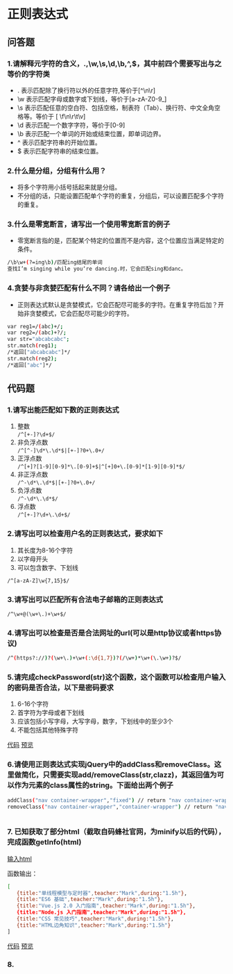 # 正则表达式

## 问答题

### 1.请解释元字符的含义，.,\w,\s,\d,\b,^,$，其中前四个需要写出与之等价的字符类

- . 表示匹配除了换行符以外的任意字符,等价于[^\n\r]
- \w 表示匹配字母或数字或下划线，等价于[a-zA-Z0-9_]
- \s 表示匹配任意的空白符、包括空格，制表符（Tab）、换行符、中文全角空格等。等价于 [ \f\n\r\t\v]
- \d 表示匹配一个数字字符，等价于[0-9]
- \b 表示匹配一个单词的开始或结束位置，即单词边界。
- ^ 表示匹配字符串的开始位置。
- $ 表示匹配字符串的结束位置。

### 2.什么是分组，分组有什么用？

- 将多个字符用小括号括起来就是分组。
- 不分组的话，只能设置匹配单个字符的重复，分组后，可以设置匹配多个字符的重复。

### 3.什么是零宽断言，请写出一个使用零宽断言的例子

- 零宽断言指的是，匹配某个特定的位置而不是内容，这个位置应当满足特定的条件。

```bash
/\b\w+(?=ing\b)/匹配ing结尾的单词
查找I’m singing while you‘re dancing.时，它会匹配sing和danc。
```

### 4.贪婪与非贪婪匹配有什么不同？请各给出一个例子

- 正则表达式默认是贪婪模式，它会匹配尽可能多的字符。在重复字符后加？开始非贪婪模式，它会匹配尽可能少的字符。

```bash
var reg1=/(abc)+/;
var reg2=/(abc)+?/;
var str="abcabcabc";
str.match(reg1);
/*返回["abcabcabc"]*/
str.match(reg2);
/*返回["abc"]*/
```

## 代码题

### 1.请写出能匹配如下数的正则表达式

1. 整数  
   `/^[+-]?\d+$/`
2. 非负浮点数  
   `/^[^-]\d*\.\d*$|[+-]?0+\.0+/`
3. 正浮点数  
   `/^[+]?[1-9][0-9]*\.[0-9]+$|^[+]0+\.[0-9]*[1-9][0-9]*$/`
4. 非正浮点数  
  `/^-\d*\.\d*$|[+-]?0+\.0+/`
5. 负浮点数  
   `/^-\d*\.\d*$/`
6. 浮点数  
   `/^[+-]?\d+\.\d+$/`

### 2.请写出可以检查用户名的正则表达式，要求如下

1. 其长度为8-16个字符
2. 以字母开头
3. 可以包含数字、下划线

`/^[a-zA-Z]\w{7,15}$/`

### 3.请写出可以匹配所有合法电子邮箱的正则表达式

`/^\w+@(\w+\.)+\w+$/`

### 4.请写出可以检查是否是合法网址的url(可以是http协议或者https协议)

```bash
/^(https?://)?(\w+\.)+\w+(:\d{1,7})?(/\w+)*\w+(\.\w+)?$/
```

### 5.请完成checkPassword(str)这个函数，这个函数可以检查用户输入的密码是否合法，以下是密码要求

1. 6-16个字符
2. 首字符为字母或者下划线
3. 应该包括小写字母，大写字母，数字，下划线中的至少3个
4. 不能包括其他特殊字符

[代码]()
[预览]()

### 6.请使用正则表达式实现jQuery中的addClass和removeClass。这里做简化，只需要实现add/removeClass(str,clazz)，其返回值为可以作为元素的class属性的string。下面给出两个例子

```bash
addClass("nav container-wrapper","fixed") // return "nav container-wrapper fixed"
removeClass("nav container-wrapper","container-wrapper") // return "nav"
```

```bash

```
### 7. 已知获取了部分html（截取自码蜂社官网，为minify以后的代码），完成函数getInfo(html)

[输入html](http://47.100.99.130:8080/mfs-homework/web/other/44.html)

函数输出：
```bash
[
   {title:"单线程模型与定时器",teacher:"Mark",during:"1.5h"},
   {title:"ES6 基础",teacher:"Mark",during:"1.5h"},
   {title:"Vue.js 2.0 入门指南",teacher:"Mark",during:"1.5h"},
   {title:"Node.js 入门指南",teacher:"Mark",during:"1.5h"},
   {title:"CSS 常见技巧",teacher:"Mark",during:"1.5h"},
   {title:"HTML边角知识",teacher:"Mark",during:"1.5h"}
]
```

[代码]()
[预览]()
### 8.